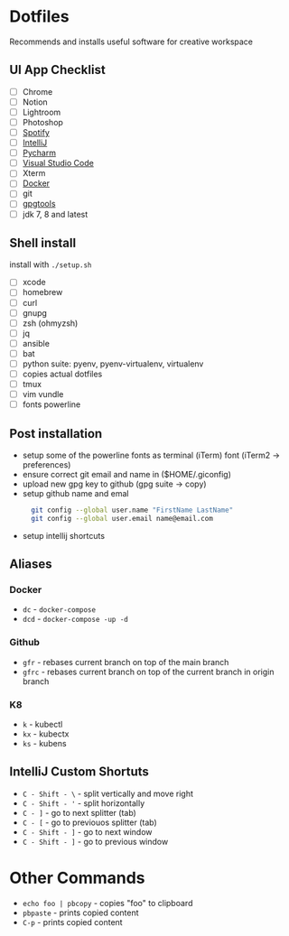 # Dotfiles

Recommends and installs useful software for creative workspace

## UI App Checklist
  - [ ] Chrome
  - [ ] Notion
  - [ ] Lightroom
  - [ ] Photoshop
  - [ ] [Spotify](https://open.spotify.com/)
  - [ ] [IntelliJ](https://www.jetbrains.com/idea/)
  - [ ] [Pycharm](https://www.jetbrains.com/pycharm/)
  - [ ] [Visual Studio Code](https://code.visualstudio.com/)
  - [ ] Xterm
  - [ ] [Docker](https://www.docker.com/)
  - [ ] git 
  - [ ] [gpgtools](https://gpgtools.org/)
  - [ ] jdk 7, 8 and latest

## Shell install
  install with `./setup.sh`

  - [ ] xcode
  - [ ] homebrew
  - [ ] curl
  - [ ] gnupg
  - [ ] zsh (ohmyzsh)
  - [ ] jq
  - [ ] ansible
  - [ ] bat
  - [ ] python suite: pyenv, pyenv-virtualenv, virtualenv
  - [ ] copies actual dotfiles
  - [ ] tmux
  - [ ] vim vundle
  - [ ] fonts powerline

## Post installation
  - setup some of the powerline fonts as terminal (iTerm) font (iTerm2 -> preferences)
  - ensure correct git email and name in ($HOME/.giconfig)
  - upload new gpg key to github (gpg suite -> copy)
  - setup github name and emal
    ```zsh
      git config --global user.name "FirstName LastName"
      git config --global user.email name@email.com
    ```
  - setup intellij shortcuts

## Aliases

### Docker
  - `dc`  - `docker-compose`
  - `dcd` - `docker-compose -up -d`

### Github
  - `gfr`  - rebases current branch on top of the main branch
  - `gfrc` - rebases current branch on top of the current branch in origin branch

### K8
  - `k`  - kubectl
  - `kx` - kubectx
  - `ks` - kubens


## IntelliJ Custom Shortuts
  - `C - Shift - \` - split vertically and move right
  - `C - Shift - '` - split horizontally
  - `C - ]`         - go to next splitter (tab)
  - `C - [`         - go to previouos splitter (tab)
  - `C - Shift - ]` - go to next window
  - `C - Shift - ]` - go to previous window

# Other Commands

- `echo foo | pbcopy` - copies "foo" to clipboard
- `pbpaste` - prints copied content
- `C-p` - prints copied content
